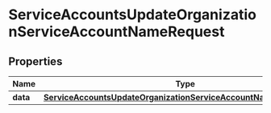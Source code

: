 

# ServiceAccountsUpdateOrganizationServiceAccountNameRequest


## Properties

| Name | Type | Description | Notes |
|------------ | ------------- | ------------- | -------------|
|**data** | [**ServiceAccountsUpdateOrganizationServiceAccountNameRequestData**](ServiceAccountsUpdateOrganizationServiceAccountNameRequestData.md) |  |  |



